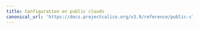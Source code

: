 ```yaml
---
title: Configuration on public clouds
canonical_url: 'https://docs.projectcalico.org/v3.9/reference/public-cloud/index'
---
```

